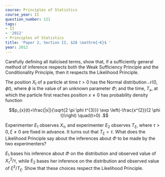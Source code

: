 ```yaml
---
course: Principles of Statistics
course_year: II
question_number: 121
tags:
- II
- '2012'
- Principles of Statistics
title: 'Paper 2, Section II, $28 \mathrm{~K}$ '
year: 2012
---
```




Carefully defining all italicised terms, show that, if a sufficiently general method of inference respects both the Weak Sufficiency Principle and the Conditionality Principle, then it respects the Likelihood Principle.

The position $X_{t}$ of a particle at time $t>0$ has the Normal distribution $\mathcal{N}(0, \phi t)$, where $\phi$ is the value of an unknown parameter $\Phi$; and the time, $T_{x}$, at which the particle first reaches position $x \neq 0$ has probability density function

$$p_{x}(t)=\frac{|x|}{\sqrt{2 \pi \phi t^{3}}} \exp \left(-\frac{x^{2}}{2 \phi t}\right) \quad(t>0) .$$

Experimenter $E_{1}$ observes $X_{\tau}$, and experimenter $E_{2}$ observes $T_{\xi}$, where $\tau>0, \xi \neq 0$ are fixed in advance. It turns out that $T_{\xi}=\tau$. What does the Likelihood Principle say about the inferences about $\Phi$ to be made by the two experimenters?

$E_{1}$ bases his inference about $\Phi$ on the distribution and observed value of $X_{\tau}^{2} / \tau$, while $E_{2}$ bases her inference on the distribution and observed value of $\xi^{2} / T_{\xi}$. Show that these choices respect the Likelihood Principle.